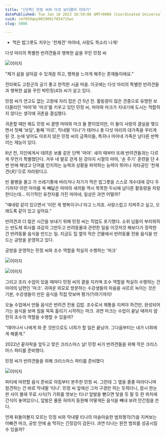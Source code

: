 ```yaml
---
title: "[단짝] 민정 씨와 다섯 보더콜리 이야기"
datePublished: Tue Jan 10 2023 10:59:06 GMT+0000 (Coordinated Universal Time)
cuid: cm7059qey001909if054715wc
slug: 5086

---
```



- 먹은 밥그릇도 치우는 '천재견' 마야네, 사랑도 똑소리 나게!

다섯 마리의 특별한 반려견들과 행복한 삶을 꾸린 민정 씨

![이미지](https://cdn.hashnode.com/res/hashnode/image/upload/v1739257931513/e06154b5-5c2b-4cde-a695-2a9a871b3402.jpeg)

"제가 삶을 살아갈 수 있게끔 하고, 행복을 느끼게 해주는 존재들이에요."

전라북도 고창군의 공기 좋고 한적한 시골 마을. 이곳에는 다섯 마리의 특별한 반려견들과 행복한 삶을 꾸린 박민정(43) 씨가 살고 있다.

민정 씨가 연고도 없는 고창에 자리 잡은 건 5년 전. 활동량이 많은 견종으로 유명한 보더콜리인 '마야'와 '마크'를 키우고 있던 민정 씨, 마야와 마크가 지내기에 도시는 적합하지 않다는 생각에 귀촌을 결심했다.

귀촌할 때만 해도 민정 씨 곁엔 마야와 마크 둘 뿐이었지만, 이 둘이 사랑의 결실을 맺으면서 첫째 '보담', 둘째 '미르', 막내딸 '티나'가 태어나 총 다섯 마리의 대가족을 꾸리게 된 것. 눈에 넣어도 아프지 않은 민정 씨의 금쪽이들, 특히나 마야네 가족은 남다른 반짝이는 재능이 있다.

8년 전, 지인에게서 데려온 보물 같은 단짝 '마야'. 새끼 때부터 또래 반려견들과는 다르게 무언가 특별했단다. 겨우 네 발로 걷게 된 강아지 시절의 마야, '손 주기' 훈련을 단 4번 만에 해냈고 단어를 인지하는 능력과 상황을 파악하는 능력이 뛰어나 자타공인 '천재견(犬)'으로 자라왔다고.

빈 물병을 물고 가 쓰레기통에 버리거나 자기가 먹은 밥그릇을 스스로 개수대에 갖다 두기까지! 이런 마야를 쏙 빼닮은 마야의 새끼들 역시 똑똑한 두뇌에 남다른 활동량을 자랑한다는데... 이기적인 유전자를 가진 마야네, 일상은 과연 어떨까?

"얘네랑 같이 있으면서 '이런 게 행복이구나'라고 느끼죠. 사랑스럽고 지켜주고 싶고, 오래도록 같이 있고 싶어요."

반려견과 더 많은 시간을 보내기 위해 민정 씨는 직업도 포기했다. 소위 남들이 부러워하는 반도체 회사를 과감히 그만두고 반려동물과 관련한 일을 이것저것 해보다가 정착한 건 반려동물 음식을 만드는 일. 지금도 집 옆의 작은 건물에서 반려동물 전용 음식을 만드는 공방을 운영하고 있다.

공방을 운영하는 민정 씨와 조수 역할을 착실히 수행하는 '마크'

![이미지](https://cdn.hashnode.com/res/hashnode/image/upload/v1739257933329/243640d8-164a-4f17-9963-02a1d1e5d5c5.jpeg)

![이미지](https://cdn.hashnode.com/res/hashnode/image/upload/v1739257935059/28e0889b-a855-47a1-b1ef-9b06bd8f42e4.jpeg)

그리고 조리 수업이 있을 때마다 민정 씨의 곁을 지키며 조수 역할을 착실히 수행하는 건 마야의 남편인 '마크'. 귀여운 외모로 방문하는 수강생들의 마음을 사르르 녹이는 것은 기본, 수강생들이 만든 음식을 직접 맛보며 평가(?)하기까지!

오늘 수업에서 만들 음식은 반려견 전용 김밥. 조수로서 체통을 지켜야 하건만, 완성되어가는 음식을 보며 침을 뚝뚝 흘리기 시작하는 마크. 과연 마크는 수업이 끝날 때까지 얌전히 조수의 역할을 수행할 수 있을까?

"태어나서 나에게 와 준 것만으로도 너희가 할 일은 끝났어. 그다음부터는 내가 너희에게 해줄게."

2022년 끝자락을 앞두고 맞은 크리스마스 날! 민정 씨가 반려견들을 위해 작은 크리스마스 파티를 준비했다.

민정 씨가 반려견들을 위해 크리스마스 파티를 준비했다

![이미지](https://cdn.hashnode.com/res/hashnode/image/upload/v1739257937154/08f8ddfd-5f64-49da-97be-7ac5e6ebb3ec.jpeg)

파티에 마련할 음식 준비로 아침부터 분주한 민정 씨. 그런데 그 옆을 졸졸 따라다니며 참견하는 건 바로 막내딸 '티나'. 민정 씨 앞에선 그저 구경만 하는 듯하더니, 잠시 한눈판 사이 몰래 무료 시식(?) 기회를 엿보는 티나! 앞발을 뻗으면 닿을 듯 말 듯 한 위치에 간식이 놓여있으니, 앞발은 물론 혀까지 동원해 어떻게든 음식을 빼내 보려 안간힘을 쓴다.

언제 뒤돌아볼지 모르는 민정 씨와 막내딸 티나의 아슬아슬한 범죄행각(?)을 지켜보는 아빠견 마크, 공방 안에 숨 막히는 긴장감이 감돈다. 과연 티나는 완전 범죄를 성공시킬 수 있을까?
